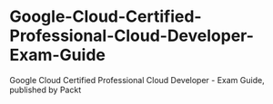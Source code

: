 # Google-Cloud-Certified-Professional-Cloud-Developer-Exam-Guide
Google Cloud Certified Professional Cloud Developer - Exam Guide, published by Packt
